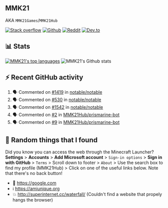 ## MMK21
AKA `MMK21Games`/`MMK21Hub`

[![Stack overflow](https://img.shields.io/badge/Stack_Overflow-FE7A16?style=for-the-badge&logo=stack-overflow&logoColor=white)](https://stackoverflow.com/users/11519302/mmk21)
[![Github](https://img.shields.io/badge/GitHub-100000?style=for-the-badge&logo=github&logoColor=white)](https://github.com/MMK21Hub)
[![Reddit](https://img.shields.io/badge/Reddit-FF4500?style=for-the-badge&logo=reddit&logoColor=white)](https://www.reddit.com/user/mmk21games)
[![Dev.to](https://img.shields.io/badge/dev.to-0A0A0A?style=for-the-badge&logo=dev.to&logoColor=white)](https://dev.to/mmk21)

## 📊 Stats 

[![MMK21's top languages](https://github-readme-stats.vercel.app/api/top-langs/?username=MMK21Hub&theme=dark&bg_color=171b22&text_color=CCCCCC&hide_border=true)](https://www.youtube.com/watch?v=DLzxrzFCyOs) ![MMK21's Github stats](https://github-readme-stats.vercel.app/api?username=MMK21Hub&show_icons=true&theme=dark&bg_color=171b22&text_color=CCCCCC&hide_border=true)

## ⚡ Recent GitHub activity

<!--START_SECTION:activity-->
1. 🗣 Commented on [#1419](https://github.com/notable/notable/issues/1419) in [notable/notable](https://github.com/notable/notable)
2. 🗣 Commented on [#530](https://github.com/notable/notable/issues/530) in [notable/notable](https://github.com/notable/notable)
3. 🗣 Commented on [#1542](https://github.com/notable/notable/issues/1542) in [notable/notable](https://github.com/notable/notable)
4. 🗣 Commented on [#2](https://github.com/MMK21Hub/prismarine-bot/issues/2) in [MMK21Hub/prismarine-bot](https://github.com/MMK21Hub/prismarine-bot)
5. 🗣 Commented on [#9](https://github.com/MMK21Hub/prismarine-bot/issues/9) in [MMK21Hub/prismarine-bot](https://github.com/MMK21Hub/prismarine-bot)
<!--END_SECTION:activity-->

## 🙂 Random things that I found

Did you know you can access the web through the Minecraft Launcher? **Settings** > **Accounts** > **Add Microsoft account** > `Sign-in options` > **Sign in with GitHub** > `Terms` > Scroll down to footer > `About` > Use the search box to find my profile (MMK21Hub) > Click on one of the useful links below. Note that there's no back button!

* 🔎 <https://google.com>
* ℹ️ <https://amiunique.org>
* 💥 <http://superinternet.cc/waterfall/> (Couldn't find a website that propely hangs the browser)
